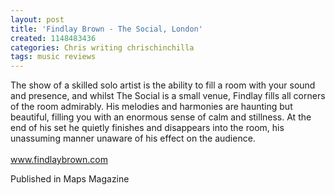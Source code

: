 ```yaml
---
layout: post
title: 'Findlay Brown - The Social, London'
created: 1148483436
categories: Chris writing chrischinchilla
tags: music reviews
---
```


The show of a skilled solo artist is the ability to fill a room with your sound and presence, and whilst The Social is a small venue, Findlay fills all corners of the room admirably. His melodies and harmonies are haunting but beautiful, filling you with an enormous sense of calm and stillness. At the end of his set he quietly finishes and disappears into the room, his unassuming manner unaware of his effect on the audience.<br><br><a href='http://www.findlaybrown.com' target='_blank'>www.findlaybrown.com</a>

Published in Maps Magazine
